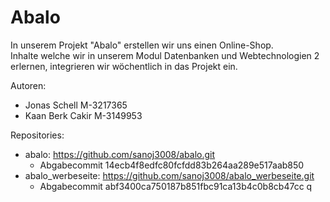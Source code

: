 # Abalo 

In unserem Projekt "Abalo" erstellen wir uns einen Online-Shop.<br>Inhalte welche wir in unserem Modul Datenbanken und Webtechnologien 2 erlernen, integrieren wir wöchentlich in das Projekt ein.

Autoren:
- Jonas Schell M-3217365
- Kaan Berk Cakir M-3149953

Repositories:
- abalo: https://github.com/sanoj3008/abalo.git
    - Abgabecommit 14ecb4f8edfc80fcfdd83b264aa289e517aab850
- abalo_werbeseite: https://github.com/sanoj3008/abalo_werbeseite.git
    - Abgabecommit abf3400ca750187b851fbc91ca13b4c0b8cb47cc
q
